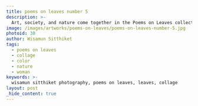 ```yaml
---
title: poems on leaves number 5
description: >-
  Art, society, and nature come together in the Poems on Leaves collection by Wisamun Sitthiket.
image: /images/artworks/poems-on-leaves/poems-on-leaves-number-5.jpg
photoid: 30
author: Wisamun Sitthiket
tags:
  - poems on leaves
  - collage
  - color
  - nature
  - woman
keywords: >-
  wisamun sitthiket photography, poems on leaves, leaves, collage
layout: post
_hide_content: true
---
```

